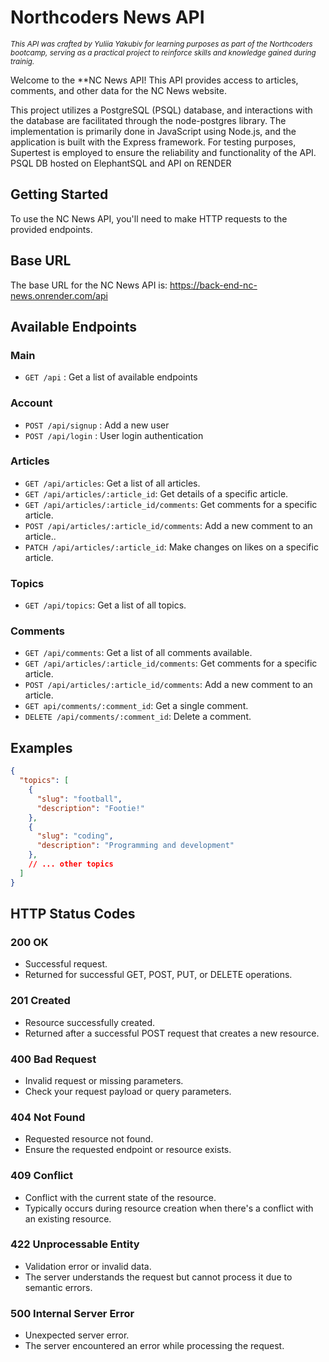 # Northcoders News API
*<small>This API was crafted by Yuliia Yakubiv for learning purposes as part of the Northcoders bootcamp, serving as a practical project to reinforce skills and knowledge gained during trainig.</small>*


Welcome to the **NC News API! This API provides access to articles, comments, and other data for the NC News website.

This project utilizes a PostgreSQL (PSQL) database, and interactions with the database are facilitated through the node-postgres library. The implementation is primarily done in JavaScript using Node.js, and the application is built with the Express framework. For testing purposes, Supertest is employed to ensure the reliability and functionality of the API. PSQL DB hosted on ElephantSQL and API on RENDER 

## Getting Started

To use the NC News API, you'll need to make HTTP requests to the provided endpoints. 

## Base URL

The base URL for the NC News API is:  https://back-end-nc-news.onrender.com/api

## Available Endpoints

### Main

- `GET /api` : Get a list of available endpoints


### Account

- `POST /api/signup` : Add a new user
- `POST /api/login` : User login authentication

### Articles

- `GET /api/articles`: Get a list of all articles.
- `GET /api/articles/:article_id`: Get details of a specific article.
- `GET /api/articles/:article_id/comments`: Get comments for a specific article.
- `POST /api/articles/:article_id/comments`: Add a new comment to an article..
- `PATCH /api/articles/:article_id`: Make changes on likes on a specific article.


### Topics

- `GET /api/topics`: Get a list of all topics.


### Comments

- `GET /api/comments`: Get a list of all comments available.
- `GET /api/articles/:article_id/comments`: Get comments for a specific article.
- `POST /api/articles/:article_id/comments`: Add a new comment to an article.
- `GET api/comments/:comment_id`: Get a single comment.
- `DELETE /api/comments/:comment_id`: Delete a comment.

## Examples

```json
{
  "topics": [
    {
      "slug": "football",
      "description": "Footie!"
    },
    {
      "slug": "coding",
      "description": "Programming and development"
    },
    // ... other topics
  ]
}
```
## HTTP Status Codes

### 200 OK
- Successful request.
- Returned for successful GET, POST, PUT, or DELETE operations.

### 201 Created
- Resource successfully created.
- Returned after a successful POST request that creates a new resource.

### 400 Bad Request
- Invalid request or missing parameters.
- Check your request payload or query parameters.

### 404 Not Found
- Requested resource not found.
- Ensure the requested endpoint or resource exists.

### 409 Conflict
- Conflict with the current state of the resource.
- Typically occurs during resource creation when there's a conflict with an existing resource.

### 422 Unprocessable Entity
- Validation error or invalid data.
- The server understands the request but cannot process it due to semantic errors.

### 500 Internal Server Error
- Unexpected server error.
- The server encountered an error while processing the request.

